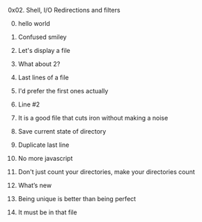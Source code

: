 0x02. Shell, I/O Redirections and filters

0. hello world

1. Confused smiley

2. Let's display a file

3. What about 2?

4. Last lines of a file

5. I'd prefer the first ones actually

6. Line #2

7. It is a good file that cuts iron without making a noise

8. Save current state of directory

9. Duplicate last line

10. No more javascript

11. Don't just count your directories, make your directories count

12. What’s new
13. Being unique is better than being perfect
14. It must be in that file
